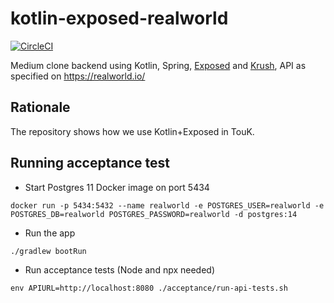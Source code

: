 # kotlin-exposed-realworld
[![CircleCI](https://circleci.com/gh/TouK/kotlin-exposed-realworld.svg?style=svg)](https://circleci.com/gh/TouK/kotlin-exposed-realworld)

Medium clone backend using Kotlin, Spring, [Exposed](https://github.com/JetBrains/Exposed) and [Krush](https://github.com/TouK/krush), API as specified on https://realworld.io/

## Rationale
The repository shows how we use Kotlin+Exposed in TouK. 

## Running acceptance test

* Start Postgres 11 Docker image on port 5434
```
docker run -p 5434:5432 --name realworld -e POSTGRES_USER=realworld -e POSTGRES_DB=realworld POSTGRES_PASSWORD=realworld -d postgres:14
```

* Run the app
```
./gradlew bootRun
```

* Run acceptance tests (Node and npx needed)
```
env APIURL=http://localhost:8080 ./acceptance/run-api-tests.sh
```
